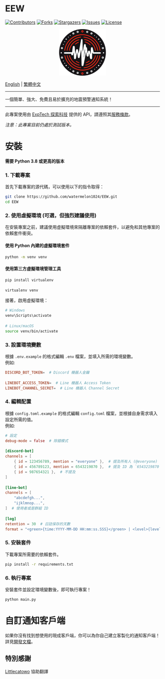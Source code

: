 # EEW

 [![Contributors][contributors-shield]][contributors-url]
 [![Forks][forks-shield]][forks-url]
 [![Stargazers][stars-shield]][stars-url]
 [![Issues][issues-shield]][issues-url]
 [![License][license-shield]][license-url]

 [contributors-shield]: https://img.shields.io/github/contributors/watermelon1024/EEW.svg?style=for-the-badge
 [contributors-url]: https://github.com/watermelon1024/EEW/graphs/contributors

 [forks-shield]: https://img.shields.io/github/forks/watermelon1024/EEW.svg?style=for-the-badge
 [forks-url]: https://github.com/watermelon1024/EEW/network/members

 [stars-shield]: https://img.shields.io/github/stars/watermelon1024/EEW.svg?style=for-the-badge
 [stars-url]: https://github.com/watermelon1024/EEW/stargazers

 [issues-shield]: https://img.shields.io/github/issues/watermelon1024/EEW.svg?style=for-the-badge
 [issues-url]: https://github.com/watermelon1024/EEW/issues

 [license-shield]: https://img.shields.io/github/license/watermelon1024/EEW.svg?style=for-the-badge
 [license-url]: https://github.com/watermelon1024/EEW/blob/main/LICENSE

 <div align="center">
  <a href="https://github.com/watermelon1024/EEW">
   <img src="/icon.png" alt="EEW" width="30%"/>
  </a>
 </div>

 [English](/README.md) | [繁體中文](/docs/zh-TW/README.md)

 ---

 一個簡單、強大、免費且易於擴充的地震預警通知系統！

 ---

 此專案使用由 [ExpTech 探索科技](https://exptech.com.tw) 提供的 API，請遵照其[服務條款](https://exptech.com.tw/tos)。

 *注意：此專案目前仍處於測試版本。*

# 安裝
 **需要 Python 3.8 或更高的版本**

 ### 1. 下載專案
 首先下載專案的源代碼，可以使用以下的指令取得：
 ```bash
 git clone https://github.com/watermelon1024/EEW.git
 cd EEW
 ```

 ### 2. 使用虛擬環境 (可選，但強烈建議使用)
 在安裝專案之前，建議使用虛擬環境來隔離專案的依賴套件，以避免和其他專案的依賴套件衝突。
 #### 使用 Python 內建的虛擬環境套件
 ```bash
 python -m venv venv
 ```
 #### 使用第三方虛擬環境管理工具
 ```bash
 pip install virtualenv

 virtualenv venv
 ```
 接著，啟用虛擬環境：
 ```bash
 # Windows
 venv\Scripts\activate

 # Linux/macOS
 source venv/bin/activate
 ```

 ### 3. 設置環境變數
 根據 `.env.example` 的格式編輯 `.env` 檔案，並填入所需的環境變數。\
 例如:
 ```toml
 DISCORD_BOT_TOKEN=  # Discord 機器人金鑰

 LINEBOT_ACCESS_TOKEN=  # Line 機器人 Access Token
 LINEBOT_CHANNEL_SECRET=  # Line 機器人 Channel Secret
 ```

 ### 4. 編輯配置
 根據 `config.toml.example` 的格式編輯 `config.toml` 檔案，並根據自身需求填入設定所需的值。\
 例如:
 ```toml
 # 設定
 debug-mode = false  # 除錯模式

 [discord-bot]
 channels = [
     { id = 123456789, mention = "everyone" },  # 提及所有人 (@everyone)
     { id = 456789123, mention = 6543219870 },  # 提及 ID 為 `6543219870` 的身分組
     { id = 987654321 },  # 不提及
 ]

 [line-bot]
 channels = [
     "abcdefgh...",
     "ijklmnop...",
 ]  # 使用者或是群組 ID

 [log]
 retention = 30  # 日誌保存的天數
 format = "<green>{time:YYYY-MM-DD HH:mm:ss.SSS}</green> | <level>{level: <8}</level> | <level>{message}</level>"  # 日誌輸出格式
 ```

 ### 5. 安裝套件
 下載專案所需要的依賴套件。
 ```bash
 pip install -r requirements.txt
 ```

 ### 6. 執行專案
 安裝套件並設定環境變數後，即可執行專案！
 ```bash
 python main.py
 ```

# 自訂通知客戶端
 如果你沒有找到想使用的現成客戶端，你可以為你自己建立客製化的通知客戶端！\
 詳見[開發文檔](/docs/zh-TW/dev/notification.md)。

## 特別感謝
 [Littlecatowo](https://github.com/Littlecatowo) 協助翻譯
